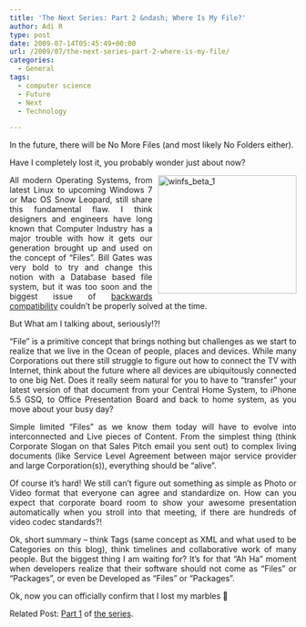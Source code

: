 ```yaml
---
title: 'The Next Series: Part 2 &ndash; Where Is My File?'
author: Adi R
type: post
date: 2009-07-14T05:45:49+00:00
url: /2009/07/the-next-series-part-2-where-is-my-file/
categories:
  - General
tags:
  - computer science
  - Future
  - Next
  - Technology

---
```

<p align="justify">
  In the future, there will be No More Files (and most likely No Folders either).
</p>

<p align="justify">
  Have I completely lost it, you probably wonder just about now?
</p>

<p align="justify">
  <img style="border-bottom: 0px; border-left: 0px; margin: 0px 0px 0px 10px; display: inline; border-top: 0px; border-right: 0px" title="winfs_beta_1" border="0" alt="winfs_beta_1" align="right" src="https://i0.wp.com/www.adir1.com/uploads/2009/07/winfs-beta-1.jpg?resize=243%2C208" width="243" height="208" data-recalc-dims="1" />All modern Operating Systems, from latest Linux to upcoming Windows 7 or Mac OS Snow Leopard, still share this fundamental flaw. I think designers and engineers have long known that Computer Industry has a major trouble with how it gets our generation brought up and used on the concept of “Files”. Bill Gates was very bold to try and change this notion with a Database based file system, but it was too soon and the biggest issue of <a href="http://www.adir1.com/2009/04/the-next-series-part-1-simulated-past/" target="_blank">backwards compatibility</a> couldn’t be properly solved at the time.
</p>

<p align="justify">
  But What am I talking about, seriously!?!
</p>

<p align="justify">
  “File” is a primitive concept that brings nothing but challenges as we start to realize that we live in the Ocean of people, places and devices. While many Corporations out there still struggle to figure out how to connect the TV with Internet, think about the future where all devices are ubiquitously connected to one big Net. Does it really seem natural for you to have to “transfer” your latest version of that document from your Central Home System, to iPhone 5.5 GSQ, to Office Presentation Board and back to home system, as you move about your busy day?
</p>

<p align="justify">
  Simple limited “Files” as we know them today will have to evolve into interconnected and Live pieces of Content. From the simplest thing (think Corporate Slogan on that Sales Pitch email you sent out) to complex living documents (like Service Level Agreement between major service provider and large Corporation(s)), everything should be “alive”.
</p>

<p align="justify">
  Of course it’s hard! We still can’t figure out something as simple as Photo or Video format that everyone can agree and standardize on. How can you expect that corporate board room to show your awesome presentation automatically when you stroll into that meeting, if there are hundreds of video codec standards?!
</p>

<p align="justify">
  Ok, short summary – think Tags (same concept as XML and what used to be Categories on this blog), think timelines and collaborative work of many people. But the biggest thing I am waiting for? It’s for that “Ah Ha” moment when developers realize that their software should not come as “Files” or “Packages”, or even be Developed as “Files” or “Packages”.
</p>

Ok, now you can officially confirm that I lost my marbles 🙂

Related Post: <a href="http://www.adir1.com/2009/04/the-next-series-part-1-simulated-past/" target="_blank">Part 1</a> of [the series][1].

 [1]: http://www.adir1.com/tag/next/ "The Next Series on AdiRabinovich.com"